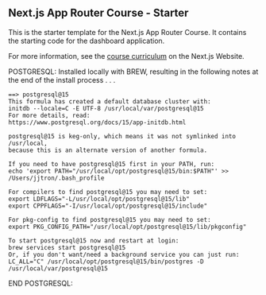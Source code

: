 ## Next.js App Router Course - Starter

This is the starter template for the Next.js App Router Course. It contains the starting code for the dashboard application.

For more information, see the [course curriculum](https://nextjs.org/learn) on the Next.js Website.

POSTGRESQL: 
    Installed locally with BREW,
    resulting in the following notes at the end of the install process . . .

    ==> postgresql@15
    This formula has created a default database cluster with:
    initdb --locale=C -E UTF-8 /usr/local/var/postgresql@15
    For more details, read:
    https://www.postgresql.org/docs/15/app-initdb.html

    postgresql@15 is keg-only, which means it was not symlinked into /usr/local,
    because this is an alternate version of another formula.

    If you need to have postgresql@15 first in your PATH, run:
    echo 'export PATH="/usr/local/opt/postgresql@15/bin:$PATH"' >> /Users/jjtron/.bash_profile

    For compilers to find postgresql@15 you may need to set:
    export LDFLAGS="-L/usr/local/opt/postgresql@15/lib"
    export CPPFLAGS="-I/usr/local/opt/postgresql@15/include"

    For pkg-config to find postgresql@15 you may need to set:
    export PKG_CONFIG_PATH="/usr/local/opt/postgresql@15/lib/pkgconfig"

    To start postgresql@15 now and restart at login:
    brew services start postgresql@15
    Or, if you don't want/need a background service you can just run:
    LC_ALL="C" /usr/local/opt/postgresql@15/bin/postgres -D /usr/local/var/postgresql@15

END POSTGRESQL: 
